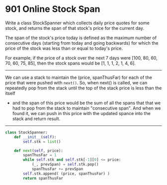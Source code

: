 901 Online Stock Span
=====================

Write a class StockSpanner which collects daily price quotes for some stock,
and returns the span of that stock's price for the current day.

The span of the stock's price today is defined as the maximum number of
consecutive days (starting from today and going backwards) for which the price
of the stock was less than or equal to today's price.

For example, if the price of a stock over the next 7 days were [100, 80, 60,
70, 60, 75, 85], then the stock spans would be [1, 1, 1, 2, 1, 4, 6].

---

We can use a stack to maintain the (price, spanThusFar) for each of the price
that were pushed with `next()`. So, when next() is called, we can repeatedly
pop from the stack until the top of the stack price is less than the itself
- and the span of this price would be the sum of all the spans that that we had
  to pop from the stack to maintain "consecutive span". And when we found it,
  we can push in this price with the updated spance into the stack and return
  result.

---

```python
class StockSpanner:
    def __init__(self):
        self.stk = list()

    def next(self, price):
        spanThusFar = 1
        while self.stk and self.stk[-1][0] <= price:
            (_, prevSpan) = self.stk.pop()
            spanThusFar += prevSpan
        self.stk.append( (price, spanThusFar) )
        return spanThusFar
```

